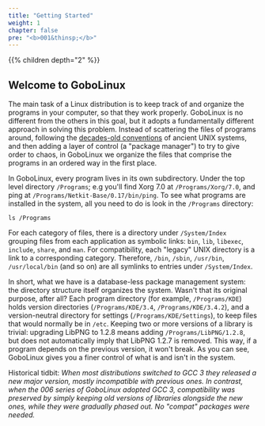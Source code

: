 ```yaml
---
title: "Getting Started"
weight: 1
chapter: false
pre: "<b>001&thinsp;</b>"
---
```


{{% children depth="2" %}}

## Welcome to GoboLinux

The main task of a Linux distribution is to keep track of and organize the
programs in your computer, so that they work properly. GoboLinux is no different
from the others in this goal, but it adopts a fundamentally different approach
in solving this problem. Instead of scattering the files of programs around,
following the
[decades-old conventions](https://en.wikipedia.org/wiki/Filesystem_Hierarchy_Standard)
of ancient UNIX systems, and then adding a layer of control (a "package
manager") to try to give order to chaos, in GoboLinux we organize the files that
comprise the programs in an ordered way in the first place.

In GoboLinux, every program lives in its own subdirectory. Under the top level
directory `/Programs`; e.g you'll find Xorg 7.0 at `/Programs/Xorg/7.0`, and
ping at `/Programs/Netkit-Base/0.17/bin/ping`. To see what programs are
installed in the system, all you need to do is look in the `/Programs`
directory:

```fish
ls /Programs
```

For each category of files, there is a directory under `/System/Index` grouping
files from each application as symbolic links: `bin`, `lib`, `libexec`,
`include`, `share`, and `man`. For compatibility, each "legacy" UNIX directory
is a link to a corresponding category. Therefore, `/bin`, `/sbin`, `/usr/bin`,
`/usr/local/bin` (and so on) are all symlinks to entries under `/System/Index`.

In short, what we have is a database-less package management system: the
directory structure itself organizes the system. Wasn't that its original
purpose, after all? Each program directory (for example, `/Programs/KDE`) holds
version directories (`/Programs/KDE/3.4`, `/Programs/KDE/3.4.2`), and a
version-neutral directory for settings (`/Programs/KDE/Settings`), to keep files
that would normally be in `/etc`. Keeping two or more versions of a library is
trivial: upgrading LibPNG to 1.2.8 means adding `/Programs/LibPNG/1.2.8`, but
does not automatically imply that LibPNG 1.2.7 is removed. This way, if a
program depends on the previous version, it won't break. As you can see,
GoboLinux gives you a finer control of what is and isn't in the system.

Historical tidbit: _When most distributions switched to GCC 3 they released a
new major version, mostly incompatible with previous ones. In contrast, when the
006 series of GoboLinux adopted GCC 3, compatibility was preserved by simply
keeping old versions of libraries alongside the new ones, while they were
gradually phased out. No "compat" packages were needed._
